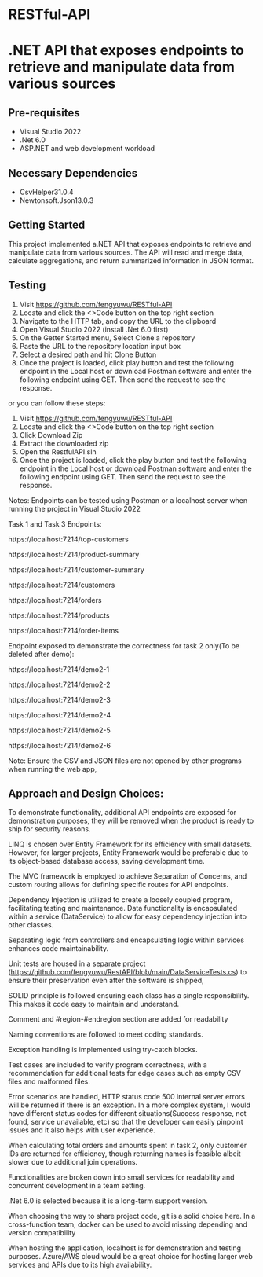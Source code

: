 # RESTful-API
.NET API that exposes endpoints to retrieve and manipulate data from various sources
===================================

Pre-requisites
--------------

- Visual Studio 2022
- .Net 6.0
- ASP.NET and web development workload


Necessary Dependencies
--------------
- CsvHelper31.0.4
- Newtonsoft.Json13.0.3


Getting Started
---------------

This project implemented a.NET API that exposes endpoints to retrieve and manipulate data from various sources. The API will read and merge data, calculate aggregations, and return summarized information in JSON format.  

Testing
---------------
1. Visit https://github.com/fengyuwu/RESTful-API
2. Locate  and click the <>Code button on the top right section
3. Navigate to the HTTP tab, and copy the URL to the clipboard
4. Open Visual Studio 2022 (install .Net 6.0 first)
5. On the Getter Started menu, Select Clone a repository
6. Paste the URL to the repository location input box
7. Select a desired path and hit Clone Button
8. Once the project is loaded, click play button and test the following endpoint in the Local host or download Postman software and enter the following endpoint using GET. Then send the request to see the response.

or you can follow these steps:
1. Visit https://github.com/fengyuwu/RESTful-API
2. Locate  and click the <>Code button on the top right section
3. Click Download Zip
4. Extract the downloaded zip
5. Open the RestfulAPI.sln
6. Once the project is loaded, click the play button and test the following endpoint in the Local host or download Postman software and enter the following endpoint using GET. Then send the request to see the response.


Notes: Endpoints can be tested using Postman or a localhost server when running the project in Visual Studio 2022

Task 1 and Task 3 Endpoints:

https://localhost:7214/top-customers

https://localhost:7214/product-summary

https://localhost:7214/customer-summary

https://localhost:7214/customers

https://localhost:7214/orders

https://localhost:7214/products

https://localhost:7214/order-items



Endpoint exposed to demonstrate the correctness for task 2 only(To be deleted after demo):

https://localhost:7214/demo2-1

https://localhost:7214/demo2-2

https://localhost:7214/demo2-3

https://localhost:7214/demo2-4

https://localhost:7214/demo2-5

https://localhost:7214/demo2-6


Note: Ensure the CSV and JSON files are not opened by other programs when running the web app, 


Approach and Design Choices:
---------------

To demonstrate functionality, additional API endpoints are exposed for demonstration purposes, they will be removed when the product is ready to ship for security reasons.

LINQ is chosen over Entity Framework for its efficiency with small datasets. However, for larger projects, Entity Framework would be preferable due to its object-based database access, saving development time.

The MVC framework is employed to achieve Separation of Concerns, and custom routing allows for defining specific routes for API endpoints.

Dependency Injection is utilized to create a loosely coupled program, facilitating testing and maintenance. Data functionality is encapsulated within a service (DataService) to allow for easy dependency injection into other classes.

Separating logic from controllers and encapsulating logic within services enhances code maintainability.

Unit tests are housed in a separate project (https://github.com/fengyuwu/RestAPI/blob/main/DataServiceTests.cs) to ensure their preservation even after the software is shipped, 

SOLID principle is followed ensuring each class has a single responsibility. This makes it code easy to maintain and understand.

Comment and #region-#endregion section are added for readability  

Naming conventions are followed to meet coding standards.

Exception handling is implemented using try-catch blocks.

Test cases are included to verify program correctness, with a recommendation for additional tests for edge cases such as empty CSV files and malformed files.

Error scenarios are handled, HTTP status code 500 internal server errors will be returned if there is an exception. In a more complex system, I would have different status codes for different situations(Success response, not found, service unavailable, etc) so that the developer can easily pinpoint issues and it also helps with user experience. 

When calculating total orders and amounts spent in task 2, only customer IDs are returned for efficiency, though returning names is feasible albeit slower due to additional join operations.

Functionalities are broken down into small services for readability and concurrent development in a team setting.

.Net 6.0 is selected because it is a long-term support version.

When choosing the way to share project code, git is a solid choice here. In a cross-function team, docker can be used to avoid missing depending and version compatibility

When hosting the application, localhost is for demonstration and testing purposes. Azure/AWS cloud would be a great choice for hosting larger web services and APIs due to its high availability. 


